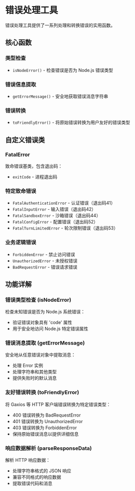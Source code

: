 # 错误处理工具

错误处理工具提供了一系列处理和转换错误的实用函数。

## 核心函数

### 类型检查
- `isNodeError()` - 检查错误是否为 Node.js 错误类型

### 错误信息提取
- `getErrorMessage()` - 安全地获取错误消息字符串

### 错误转换
- `toFriendlyError()` - 将原始错误转换为用户友好的错误类型

## 自定义错误类

### FatalError
致命错误基类，包含退出码：
- `exitCode` - 进程退出码

### 特定致命错误
- `FatalAuthenticationError` - 认证错误（退出码41）
- `FatalInputError` - 输入错误（退出码42）
- `FatalSandboxError` - 沙箱错误（退出码44）
- `FatalConfigError` - 配置错误（退出码52）
- `FatalTurnLimitedError` - 轮次限制错误（退出码53）

### 业务逻辑错误
- `ForbiddenError` - 禁止访问错误
- `UnauthorizedError` - 未授权错误
- `BadRequestError` - 错误请求错误

## 功能详解

### 错误类型检查 (isNodeError)
检查未知错误是否为 Node.js 系统错误：
- 验证错误对象具有 'code' 属性
- 用于安全地访问 Node.js 特定错误属性

### 错误消息提取 (getErrorMessage)
安全地从任意错误对象中提取消息：
- 处理 Error 实例
- 处理字符串和其他类型
- 提供失败时的默认消息

### 友好错误转换 (toFriendlyError)
将 Gaxios 等 HTTP 客户端错误转换为特定错误类型：
- 400 错误转换为 BadRequestError
- 401 错误转换为 UnauthorizedError
- 403 错误转换为 ForbiddenError
- 保持原始错误消息以提供详细信息

### 响应数据解析 (parseResponseData)
解析 HTTP 响应数据：
- 处理字符串格式的 JSON 响应
- 兼容不同格式的响应数据
- 提取错误代码和消息